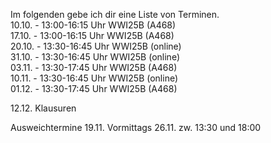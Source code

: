 Im folgenden gebe ich dir eine Liste von Terminen.  \
10.10. - 13:00-16:15 Uhr WWI25B (A468) \
17.10. - 13:00-16:15 Uhr WWI25B (A468) \
20.10. - 13:30-16:45 Uhr WWI25B (online) \
31.10. - 13:30-16:45 Uhr WWI25B (online) \
03.11. - 13:30-17:45 Uhr WWI25B (A468) \
10.11. - 13:30-16:45 Uhr WWI25B (online) \
01.12. - 13:30-17:45 Uhr WWI25B (A468)

12.12. Klausuren

Ausweichtermine
19.11. Vormittags
26.11. zw. 13:30 und 18:00
